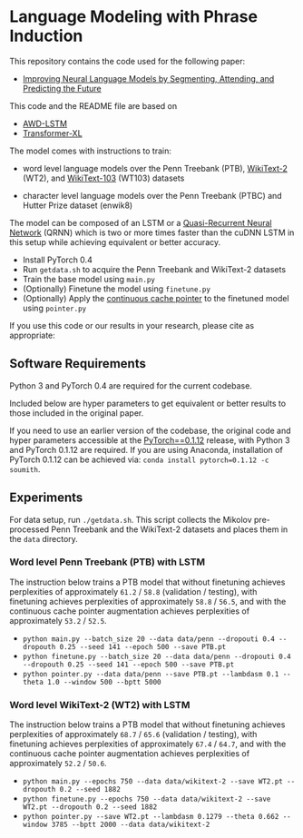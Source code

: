 # Language Modeling with Phrase Induction

This repository contains the code used for the following paper:
+ [Improving Neural Language Models by Segmenting, Attending, and Predicting the Future](#)

This code and the README file are based on
+ [AWD-LSTM](https://github.com/salesforce/awd-lstm-lm)
+ [Transformer-XL](https://github.com/kimiyoung/transformer-xl)

The model comes with instructions to train:
+ word level language models over the Penn Treebank (PTB), [WikiText-2](https://einstein.ai/research/the-wikitext-long-term-dependency-language-modeling-dataset) (WT2), and [WikiText-103](https://einstein.ai/research/the-wikitext-long-term-dependency-language-modeling-dataset) (WT103) datasets

+ character level language models over the Penn Treebank (PTBC) and Hutter Prize dataset (enwik8)

The model can be composed of an LSTM or a [Quasi-Recurrent Neural Network](https://github.com/salesforce/pytorch-qrnn/) (QRNN) which is two or more times faster than the cuDNN LSTM in this setup while achieving equivalent or better accuracy.

+ Install PyTorch 0.4
+ Run `getdata.sh` to acquire the Penn Treebank and WikiText-2 datasets
+ Train the base model using `main.py`
+ (Optionally) Finetune the model using `finetune.py`
+ (Optionally) Apply the [continuous cache pointer](https://arxiv.org/abs/1612.04426) to the finetuned model using `pointer.py`

If you use this code or our results in your research, please cite as appropriate:

## Software Requirements

Python 3 and PyTorch 0.4 are required for the current codebase.

Included below are hyper parameters to get equivalent or better results to those included in the original paper.

If you need to use an earlier version of the codebase, the original code and hyper parameters accessible at the [PyTorch==0.1.12](https://github.com/salesforce/awd-lstm-lm/tree/PyTorch%3D%3D0.1.12) release, with Python 3 and PyTorch 0.1.12 are required.
If you are using Anaconda, installation of PyTorch 0.1.12 can be achieved via:
`conda install pytorch=0.1.12 -c soumith`.

## Experiments

For data setup, run `./getdata.sh`.
This script collects the Mikolov pre-processed Penn Treebank and the WikiText-2 datasets and places them in the `data` directory.

### Word level Penn Treebank (PTB) with LSTM

The instruction below trains a PTB model that without finetuning achieves perplexities of approximately `61.2` / `58.8` (validation / testing), with finetuning achieves perplexities of approximately `58.8` / `56.5`, and with the continuous cache pointer augmentation achieves perplexities of approximately `53.2` / `52.5`.

+ `python main.py --batch_size 20 --data data/penn --dropouti 0.4 --dropouth 0.25 --seed 141 --epoch 500 --save PTB.pt`
+ `python finetune.py --batch_size 20 --data data/penn --dropouti 0.4 --dropouth 0.25 --seed 141 --epoch 500 --save PTB.pt`
+ `python pointer.py --data data/penn --save PTB.pt --lambdasm 0.1 --theta 1.0 --window 500 --bptt 5000`

### Word level WikiText-2 (WT2) with LSTM
The instruction below trains a PTB model that without finetuning achieves perplexities of approximately `68.7` / `65.6` (validation / testing), with finetuning achieves perplexities of approximately `67.4` / `64.7`, and with the continuous cache pointer augmentation achieves perplexities of approximately `52.2` / `50.6`.

+ `python main.py --epochs 750 --data data/wikitext-2 --save WT2.pt --dropouth 0.2 --seed 1882`
+ `python finetune.py --epochs 750 --data data/wikitext-2 --save WT2.pt --dropouth 0.2 --seed 1882`
+ `python pointer.py --save WT2.pt --lambdasm 0.1279 --theta 0.662 --window 3785 --bptt 2000 --data data/wikitext-2`
